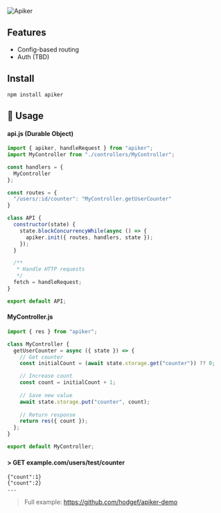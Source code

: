  <div>
 <img alt="Apiker" src="https://user-images.githubusercontent.com/25509135/140666135-42a79ae3-8e0a-4b83-a3f8-c9593a85eea7.png">
</div>

## Features

- Config-based routing
- Auth (TBD)

## Install

```
npm install apiker
```

## 🚀 Usage
#### api.js (Durable Object)

```js
import { apiker, handleRequest } from "apiker";
import MyController from "./controllers/MyController";

const handlers = {
  MyController
};

const routes = {
  "/users/:id/counter": "MyController.getUserCounter"
}

class API {
  constructor(state) {
    state.blockConcurrencyWhile(async () => {
      apiker.init({ routes, handlers, state });
    });
  }

  /**
   * Handle HTTP requests
   */
  fetch = handleRequest;
}

export default API;

```

#### MyController.js

```js
import { res } from "apiker";

class MyController {
  getUserCounter = async ({ state }) => {
    // Get counter
    const initialCount = (await state.storage.get("counter")) ?? 0;

    // Increase count
    const count = initialCount + 1;
    
    // Save new value
    await state.storage.put("counter", count);
    
    // Return response
    return res({ count });
  };
}

export default MyController;
```

#### \> GET example.com/users/test/counter

```
{"count":1}
{"count":2}
...
```

> Full example: https://github.com/hodgef/apiker-demo
